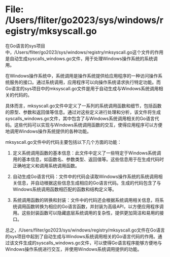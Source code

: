 # File: /Users/fliter/go2023/sys/windows/registry/mksyscall.go

在Go语言的sys项目中，/Users/fliter/go2023/sys/windows/registry/mksyscall.go这个文件的作用是自动生成syscalls_windows.go文件，用于处理Windows操作系统的系统调用。

在Windows操作系统中，系统调用是操作系统提供给应用程序的一种访问操作系统服务的接口。通过系统调用，应用程序可以向操作系统请求执行特定功能。而Go语言的sys项目中的mksyscall.go文件是用于自动生成与Windows系统调用相关的代码的。

具体而言，mksyscall.go文件中定义了一系列的系统调用函数和细节，包括函数的原型、参数和返回值等信息。通过对这些定义进行处理和分析，该文件将生成syscalls_windows.go文件，其中包含了与Windows系统调用相关的Go语言代码。这些代码可以实现与Windows系统调用函数的交互，使得应用程序可以方便地调用Windows操作系统提供的各种功能。

mksyscall.go文件中的代码主要包括以下几个方面的功能：

1. 定义系统调用函数的基本信息：此文件中定义了一些特定于Windows系统调用的基本信息，如函数名、参数类型、返回值等。这些信息用于在生成代码时正确地定义和调用系统调用函数。

2. 自动生成Go语言代码：文件中的代码会读取Windows操作系统的系统调用相关信息，并自动根据这些信息生成相应的Go语言代码。生成的代码包含了与Windows系统调用函数相匹配的函数和结构定义等。

3. 系统调用函数的转换和封装：文件中的代码还会根据系统调用相关信息，将系统调用函数转换为相应的Go语言函数，并封装为高级API，以方便应用程序调用。这些封装函数可以隐藏底层系统调用的复杂性，提供更加简洁和易用的接口。

总之，/Users/fliter/go2023/sys/windows/registry/mksyscall.go文件在Go语言的sys项目中起到了自动生成与Windows系统调用相关的Go语言代码的作用。通过该文件生成的syscalls_windows.go文件，可以使得Go语言程序能够方便地与Windows操作系统进行交互，并使用Windows系统调用提供的功能。

